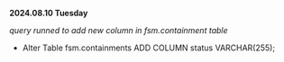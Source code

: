 **2024.08.10 Tuesday**

*query runned to add new column in fsm.containment table*

- Alter Table fsm.containments ADD COLUMN status VARCHAR(255);
